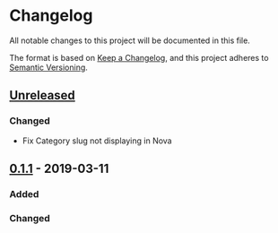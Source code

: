 # Changelog
All notable changes to this project will be documented in this file.

The format is based on [Keep a Changelog](https://keepachangelog.com/en/1.0.0/),
and this project adheres to [Semantic Versioning](https://semver.org/spec/v2.0.0.html).

## [Unreleased]
### Changed
- Fix Category slug not displaying in Nova

## [0.1.1] - 2019-03-11
### Added

### Changed


[Unreleased]: https://github.com/daikazu.laravel-log/compare/v0.1.1...HEAD
[0.1.1]: https://github.com/daikazu.laravel-log/compare/v0.0.1...v0.1.1
